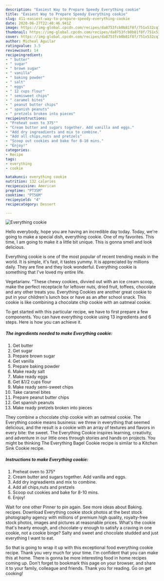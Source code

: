 ```yaml
---
description: "Easiest Way to Prepare Speedy Everything cookie"
title: "Easiest Way to Prepare Speedy Everything cookie"
slug: 411-easiest-way-to-prepare-speedy-everything-cookie
date: 2020-06-27T22:40:46.941Z
image: https://img-global.cpcdn.com/recipes/da8753fcb0b81f8f/751x532cq70/everything-cookie-recipe-main-photo.jpg
thumbnail: https://img-global.cpcdn.com/recipes/da8753fcb0b81f8f/751x532cq70/everything-cookie-recipe-main-photo.jpg
cover: https://img-global.cpcdn.com/recipes/da8753fcb0b81f8f/751x532cq70/everything-cookie-recipe-main-photo.jpg
author: Micheal Aguilar
ratingvalue: 3.5
reviewcount: 14
recipeingredient:
- " butter"
- " sugar"
- " brown sugar"
- " vanilla"
- " baking powder"
- " salt"
- " eggs"
- " 12 cups flour"
- " semisweet chips"
- " caramel bites"
- " peanut butter chips"
- " spanish peanuts"
- " pretzels broken into pieces"
recipeinstructions:
- "Preheat oven to 375°"
- "Cream butter and sugars together. Add vanilla and eggs."
- "Add dry ingreadients and mix to combine."
- "Add all chips,nuts and pretzels"
- "Scoop out cookies and bake for 8-10 mins."
- "Enjoy!"
categories:
- Recipe
tags:
- everything
- cookie

katakunci: everything cookie 
nutrition: 132 calories
recipecuisine: American
preptime: "PT35M"
cooktime: "PT56M"
recipeyield: "4"
recipecategory: Dessert

---
```



![Everything cookie](https://img-global.cpcdn.com/recipes/da8753fcb0b81f8f/751x532cq70/everything-cookie-recipe-main-photo.jpg)

Hello everybody, hope you are having an incredible day today. Today, we're going to make a special dish, everything cookie. One of my favorites. This time, I am going to make it a little bit unique. This is gonna smell and look delicious.

Everything cookie is one of the most popular of recent trending meals in the world. It is simple, it's fast, it tastes yummy. It is appreciated by millions daily. They are fine and they look wonderful. Everything cookie is something that I've loved my entire life.

Vegetarianv. &#34;These chewy cookies, divvied out with an ice cream scoop, make the perfect receptacle for leftover nuts, dried fruit, toffees, chocolate and any other treats you. Everything Cookies are another great cookie to put in your children&#39;s lunch box or have as an after school snack. This cookie is like combining a chocolate chip cookie with an oatmeal cookie.


To get started with this particular recipe, we have to first prepare a few components. You can have everything cookie using 13 ingredients and 6 steps. Here is how you can achieve it.

<!--inarticleads1-->

##### The ingredients needed to make Everything cookie:

1. Get  butter
1. Get  sugar
1. Prepare  brown sugar
1. Get  vanilla
1. Prepare  baking powder
1. Make ready  salt
1. Make ready  eggs
1. Get  &amp;1/2 cups flour
1. Make ready  semi-sweet chips
1. Take  caramel bites
1. Prepare  peanut butter chips
1. Get  spanish peanuts
1. Make ready  pretzels broken into pieces


They combine a chocolate chip cookie with an oatmeal cookie. The Everything cookie means business: we threw in everything that seemed delicious, and the result is a cookie with an array of textures and flavors in every bite: the sweet. The Everything Cookie inspires learning, creativity, and adventure in our little ones through stories and hands on projects. You might be thinking The Everything Bagel Cookie recipe is similar to a Kitchen Sink Cookie recipe. 

<!--inarticleads2-->

##### Instructions to make Everything cookie:

1. Preheat oven to 375°
1. Cream butter and sugars together. Add vanilla and eggs.
1. Add dry ingreadients and mix to combine.
1. Add all chips,nuts and pretzels
1. Scoop out cookies and bake for 8-10 mins.
1. Enjoy!


Wait for one other Pinner to pin again. See more ideas about Baking. recipes. Download Everything cookie stock photos at the best stock photography agency with millions of premium high quality, royalty-free stock photos, images and pictures at reasonable prices. What&#39;s the cookie that&#39;s hearty enough, and chocolate-y enough to satisfy a craving in one cookie, not a cookie binge? Salty and sweet and chocolate studded and just everything I want to eat. 

So that is going to wrap it up with this exceptional food everything cookie recipe. Thank you very much for your time. I'm confident that you can make this at home. There is gonna be more interesting food in home recipes coming up. Don't forget to bookmark this page on your browser, and share it to your family, colleague and friends. Thank you for reading. Go on get cooking!
